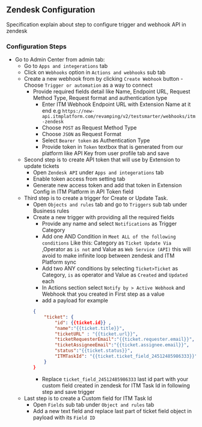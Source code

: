 ##  Zendesk Configuration
Specification explain about step to configure trigger and webhook API in zendesk

### Configuration Steps
- Go to Admin Center from admin tab:
	- Go to `Apps and integerations` tab
	- Click on `Webhooks` option in `Actions and webhooks` sub tab
    - Create a new webhook from by clicking `Create Webhook` button
    	-Choose `Trigger or automation` as a way to connect
        - Provide required fields detail like Name, Endpoint URL, Request Method Type, Request format and authentication type
            - Enter ITM Webhook Endpoint URL with Extension Name at it end e.g `https://new-api.itmplatform.com/revamping/v2/testsmarter/webhooks/itm-zendesk` 
            - Choose `POST` as Request Method Type
            - Choose `JSON` as Request Format
            - Select `Bearer token` as Authentication Type
            - Provide token in `Token` textbox that is generated from our platform like API Key from user profile tab and save
    - Second step is to create API token that will use by Extension to update tickets
        - Open `Zendesk API` under `Apps and integerations` tab
        - Enable token access from setting tab
        - Generate new access token and add that token in Extension Config in ITM Platform in API Token field
    - Third step is to create a trigger for Create or Update Task.
        - Open `Objects and rules` tab and go to `Triggers` sub tab under Business rules
        - Create a new trigger with providing all the required fields
            - Provide any name and select `Notifications` as Trigger Category
            - Add one AND Condition in `Meet ALL of the following conditions` Like this: Category as `Ticket Update Via` ,Operator as `is not` and Value as `Web Service (API)` this will avoid to make infinite loop between zendesk and ITM Platform sync
            - Add two ANY conditions by selecting `Ticket>Ticket` as Category, `is` as operator and Value as `Created` and `Updated` each
            - In Actions section select `Notify by > Active Webhook` and Webhook that you created in First step as a value
            - add a payload for example
            ```json
            {
                "ticket": {
                    "id": {{ticket.id}} ,
                    "name":"{{ticket.title}}",
                    "ticketURL" : "{{ticket.url}}",
                    "ticketRequesterEmail":"{{ticket.requester.email}}",
                    "ticketAssigneeEmail":"{{ticket.assignee.email}}",
                    "status":"{{ticket.status}}",
                    "ITMTaskId": "{{ticket.ticket_field_24512485986333}}"
                }
            }
            ```
            - Replace `ticket_field_24512485986333` last id part with your custom field created in zendesk for ITM Task Id in following step and save trigger
    - Last step is to create a Custom field for ITM Task Id
        - Open `Fields` sub tab under `Object and rules` tab
        - Add a new text field and replace last part of ticket field object in payload with its `Field ID`